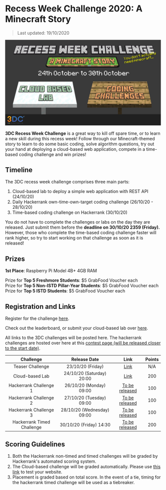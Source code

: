 # Recess Week Challenge 2020: A Minecraft Story
> Last updated: 19/10/2020

![Insert Banner Image Here](imgs/recess.png)

**3DC Recess Week Challenge** is a great way to kill off spare time, or to learn a new skill during this recess week! Follow through our Minecraft-themed story to learn to do some basic coding, solve algorithm questions, try out your hand at deploying a cloud-based web application, compete in a time-based coding challenge and win prizes!

## Timeline

The 3DC recess week challenge comprises three main parts:

1. Cloud-based lab to deploy a simple web application with REST API (24/10/20)
2. Daily Hackerrank own-time-own-target coding challenge (26/10/20 - 28/10/20)
3. Time-based coding challenge on Hackerrank (30/10/20)

You do not have to complete the challenges or labs on the day they are released.  Just submit them before the **deadline on 30/10/20 2359 (Friday).** However, those who complete the time-based coding challenge faster will rank higher, so try to start working on that challenge as soon as it is released!

## Prizes

**1st Place**: Raspberry Pi Model 4B+ 4GB RAM

Prize for **Top 5 Freshmore Students**: $5 GrabFood Voucher each    
Prize for **Top 5 Non-ISTD Pillar-Year Students**: $5 GrabFood Voucher each     
Prize for **Top 5 ISTD Students**: $5 GrabFood Voucher each 


## Registration and Links

Register for the challenge [here](https://forms.office.com/Pages/ResponsePage.aspx?id=drd2NJDpck-5UGJImDFiPT7laIF8QHhDuji50dJ_xY1UQzNHRzNSRTFBMzBISkw4VUdIWE81TjFSSC4u).

Check out the leaderboard, or submit your cloud-based lab over [here](https://3dc-recess-week-web.azurewebsites.net/Leaderboard).

All links to the 3DC challenges will be posted here. The hackerrank challenges are hosted over here at this [contest page (will be released closer to the start date)](#).

| Challenge | Release Date | Link | Points |
| :---: | :---: | :---: | :---: |
| Teaser Challenge | 23/10/20 (Friday) | [Link](https://www.hackerrank.com/3dc-recess-week-minecraft-teaser) | N/A |
| Cloud-based Lab  | 24/10/20 (Saturday) 20:00 | [Link](./Recess_Week_Challenge_Stuff/cloud_based_lab.md) | 200 |
| Hackerrank Challenge 1  | 26/10/20 (Monday) 09:00 | [To be released](#) | 100 |
| Hackerrank Challenge 2  | 27/10/20 (Tuesday) 09:00 | [To be released](#) | 100 |
| Hackerrank Challenge 3  | 28/10/20 (Wednesday) 09:00 | [To be released](#) | 100 |
| Hackerrank Timed Challenge | 30/10/20 (Friday) 14:30 | [To be released](#) | 200 |

## Scoring Guidelines

1. Both the Hackerrank non-timed and timed challenges will be graded by Hackerrank's automated scoring system.
2. The Cloud-based challenge will be graded automatically. Please use [this link](https://3dc-recess-week-web.azurewebsites.net/) to test your website.
3. Placement is graded based on total score. In the event of a tie, timing for the hackerrank timed challenge will be used as a tiebreaker.
